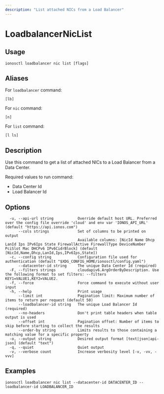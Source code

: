 ```yaml
---
description: "List attached NICs from a Load Balancer"
---
```


# LoadbalancerNicList

## Usage

```text
ionosctl loadbalancer nic list [flags]
```

## Aliases

For `loadbalancer` command:

```text
[lb]
```

For `nic` command:

```text
[n]
```

For `list` command:

```text
[l ls]
```

## Description

Use this command to get a list of attached NICs to a Load Balancer from a Data Center.

Required values to run command:

* Data Center Id
* Load Balancer Id

## Options

```text
  -u, --api-url string           Override default host URL. Preferred over the config file override 'cloud' and env var 'IONOS_API_URL' (default "https://api.ionos.com")
      --cols strings             Set of columns to be printed on output 
                                 Available columns: [NicId Name Dhcp LanId Ips IPv6Ips State FirewallActive FirewallType DeviceNumber PciSlot Mac DHCPv6 IPv6CidrBlock] (default [NicId,Name,Dhcp,LanId,Ips,IPv6Ips,State])
  -c, --config string            Configuration file used for authentication (default "$XDG_CONFIG_HOME/ionosctl/config.yaml")
      --datacenter-id string     The unique Data Center Id (required)
  -F, --filters strings          cloudapiv6.ArgOrderByDescription. Use the following format to set filters: --filters KEY1=VALUE1,KEY2=VALUE2.
  -f, --force                    Force command to execute without user input
  -h, --help                     Print usage
      --limit int                Pagination limit: Maximum number of items to return per request (default 50)
      --loadbalancer-id string   The unique Load Balancer Id (required)
      --no-headers               Don't print table headers when table output is used
      --offset int               Pagination offset: Number of items to skip before starting to collect the results
      --order-by string          Limits results to those containing a matching value for a specific property
  -o, --output string            Desired output format [text|json|api-json] (default "text")
  -q, --quiet                    Quiet output
  -v, --verbose count            Increase verbosity level [-v, -vv, -vvv]
```

## Examples

```text
ionosctl loadbalancer nic list --datacenter-id DATACENTER_ID --loadbalancer-id LOADBALANCER_ID
```

